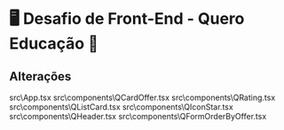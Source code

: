 # 🖥️ Desafio de Front-End - Quero Educação 🚀
## Alterações
src\App.tsx
src\components\QCardOffer.tsx
src\components\QRating.tsx
src\components\QListCard.tsx
src\components\QIconStar.tsx
src\components\QHeader.tsx
src\components\QFormOrderByOffer.tsx
